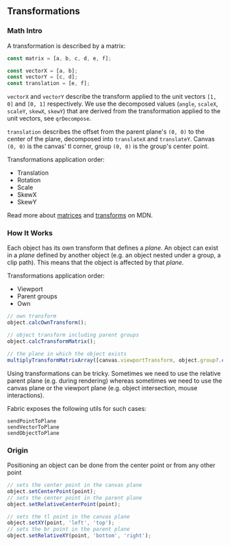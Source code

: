 ## Transformations

### Math Intro

A transformation is described by a matrix:

```ts
const matrix = [a, b, c, d, e, f];

const vectorX = [a, b];
const vectorY = [c, d];
const translation = [e, f];
```

`vectorX` and `vectorY` describe the transform applied to the unit vectors `[1, 0]` and `[0, 1]` respectively.
We use the decomposed values (`angle`, `scaleX`, `scaleY`, `skewX`, `skewY`) that are derived from the transformation applied to the unit vectors, see `qrDecompose`.

`translation` describes the offset from the parent plane's `(0, 0)` to the center of the plane, decomposed into `translateX` and `translateY`. Canvas `(0, 0)` is the canvas' tl corner, group `(0, 0)` is the group's center point.

Transformations application order:

- Translation
- Rotation
- Scale
- SkewX
- SkewY

Read more about [matrices] and [transforms] on MDN.

### How It Works

Each object has its own transform that defines a _plane_.
An object can exist in a _plane_ defined by another object (e.g. an object nested under a group, a clip path). This means that the object is affected by that _plane_.

Transformations application order:

- Viewport
- Parent groups
- Own

```ts
// own transform
object.calcOwnTransform();

// object transform including parent groups
object.calcTransformMatrix();

// the plane in which the object exists
multiplyTransformMatrixArray([canvas.viewportTransform, object.group?.calcTransformMatrix()]);
```

Using transformations can be tricky. Sometimes we need to use the relative parent plane (e.g. during rendering) whereas sometimes we need to use the canvas plane or the viewport plane (e.g. object intersection, mouse interactions).

Fabric exposes the following utils for such cases:

```
sendPointToPlane
sendVectorToPlane
sendObjectToPlane
```

### Origin

Positioning an object can be done from the center point or from any other point

```ts
// sets the center point in the canvas plane
object.setCenterPoint(point);
// sets the center point in the parent plane
object.setRelativeCenterPoint(point);

// sets the tl point in the canvas plane
object.setXY(point, 'left', 'top');
// sets the br point in the parent plane
object.setRelativeXY(point, 'bottom', 'right');
```

[transforms]: https://developer.mozilla.org/en-US/docs/Web/API/Canvas_API/Tutorial/Transformations#transforms
[matrices]: https://developer.mozilla.org/en-US/docs/Web/API/WebGL_API/Matrix_math_for_the_web
